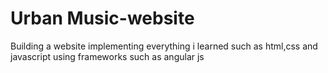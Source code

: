 # Urban Music-website 
Building a website implementing everything i learned such as html,css and javascript using frameworks such as angular js 
